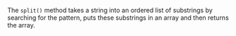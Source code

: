 The `split()` method takes a string into an ordered list of substrings by searching for the pattern, puts these substrings in an array and then returns the array.